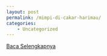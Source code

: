 ```yaml
---
layout: post
permalink: /mimpi-di-cakar-harimau/
categories:
    - Uncategorized
---
```


[Baca Selengkapnya](/06)